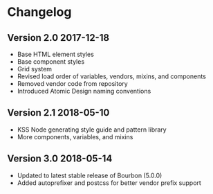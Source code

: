 # Changelog

Version 2.0                        2017-12-18
---------------------------------------------
- Base HTML element styles
- Base component styles
- Grid system
- Revised load order of variables, vendors, mixins, and components
- Removed vendor code from repository
- Introduced Atomic Design naming conventions

Version 2.1                        2018-05-10
---------------------------------------------
- KSS Node generating style guide and pattern library
- More components, variables, and mixins

Version 3.0                        2018-05-14
---------------------------------------------
- Updated to latest stable release of Bourbon (5.0.0)
- Added autoprefixer and postcss for better vendor prefix support
